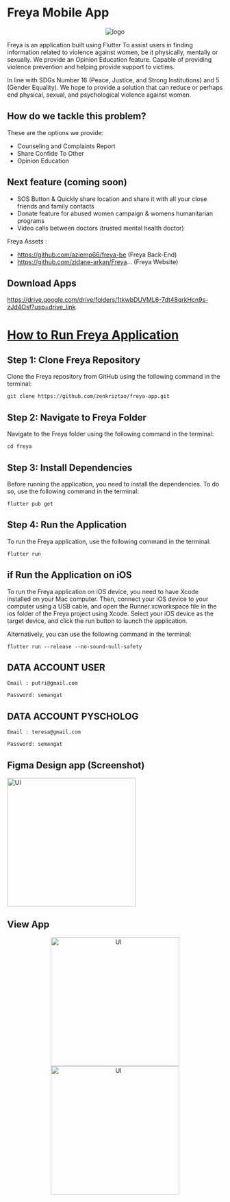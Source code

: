# Freya Mobile App

<picture>
      <source media="(prefers-color-scheme: dark)" srcset="https://i.ibb.co/XjHnQVq/logo.png">
</picture>

<p align="center"><img src="https://i.ibb.co/XjHnQVq/logo.png" alt="logo"></p>


Freya is an application built using Flutter
To assist users in finding information related to violence against women, be it physically, mentally or sexually.
We provide an Opinion Education feature. Capable of providing violence prevention and helping provide support to victims.

In line with SDGs Number 16 (Peace, Justice, and Strong Institutions) and 5 (Gender Equality). We hope to provide a solution that can reduce or perhaps end physical, sexual, and psychological violence against women.

 ## How do we tackle this problem?

These are the options we provide:

* Counseling and Complaints Report
* Share Confide To Other
* Opinion Education

## Next feature (coming soon)
- SOS Button & Quickly share location and share it with all your close friends and family contacts
- Donate feature for abused women campaign & womens humanitarian programs
- Video calls between doctors (trusted mental health doctor)


Freya Assets : 
* https://github.com/aziemp66/freya-be (Freya Back-End)
* https://github.com/zidane-arkan/Freya...  (Freya Website)

## Download Apps

https://drive.google.com/drive/folders/1tkwbDUVML6-7dt48qrkHcn9s-zJd4Osf?usp=drive_link

# [How to Run Freya Application ](https://github.com/zenkriztao/freya-app#readme/)

## Step 1: Clone Freya Repository

Clone the Freya repository from GitHub using the following command in the terminal:

``git clone https://github.com/zenkriztao/freya-app.git``

## Step 2: Navigate to Freya Folder

Navigate to the Freya folder using the following command in the terminal:

`cd freya`

## Step 3: Install Dependencies

Before running the application, you need to install the dependencies. To do so, use the following command in the terminal:

`flutter pub get`

## Step 4: Run the Application

To run the Freya application, use the following command in the terminal:

`flutter run`

## if Run the Application on iOS

To run the Freya application on iOS device, you need to have Xcode installed on your Mac computer. Then, connect your iOS device to your computer using a USB cable, and open the Runner.xcworkspace file in the ios folder of the Freya project using Xcode. Select your iOS device as the target device, and click the run button to launch the application.

Alternatively, you can use the following command in the terminal:

`flutter run --release --no-sound-null-safety`

## DATA ACCOUNT USER

`Email : putri@gmail.com`

`Password: semangat`

## DATA ACCOUNT PYSCHOLOG

`Email : teresa@gmail.com`

`Password: semangat`

## Figma Design app (Screenshot)

<img src="https://i.ibb.co/N7GFLnL/Screen-Shot-2023-03-30-at-17-57-14.png" alt="UI" width="300" height="300">

## View App

<p align="center">
  <img src="https://i.ibb.co/85ddS66/Onboarding-Page-4.png" alt="UI" width="300" height="300">
  <img src="https://i.ibb.co/DGVv9vw/Onbording-Page-2.png" alt="UI" width="300" height="300">
</p>




